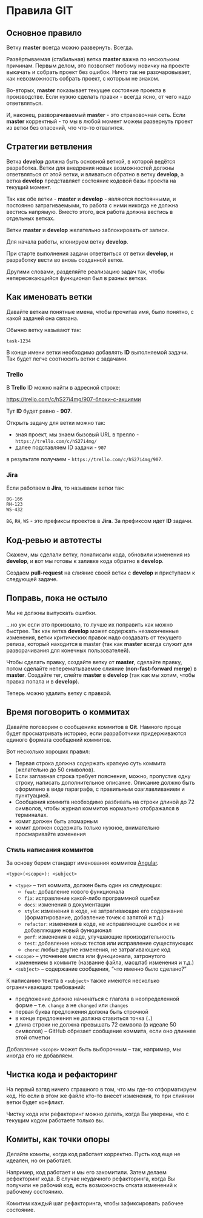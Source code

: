 Правила GIT
===

## Основное правило

Ветку __master__ всегда можно развернуть. Всегда.

Развёртываемая (стабильная) ветка __master__ важна по нескольким причинам. 
Первым делом, это позволяет любому новичку на проекте выкачать и собрать проект без ошибок. 
Ничто так не разочаровывает, как невозможность собрать проект, с которым не знаком.

Во-вторых, __master__ показывает текущее состояние проекта в производстве. 
Если нужно сделать правки - всегда ясно, от чего надо ответвляться.

И, наконец, разворачиваемый __master__ - это страховочная сеть. 
Если __master__ корректный - то мы в любой момент можем развернуть проект 
из ветки без опасений, что что-то отвалится.

## Стратегии ветвления

Ветка __develop__ должна быть основной веткой, в которой ведётся разработка. 
Ветки для внедрения новых возможностей должны ответвляться от этой ветки, 
и вливаться обратно в ветку __develop__, 
а ветка __develop__ представляет состояние кодовой базы проекта на текущий момент.

Так как обе ветки - __master__ и __develop__ - являются постоянными, 
и постоянно затрагиваемыми, то работа с ними никогда не должна вестись напрямую. 
Вместо этого, вся работа должна вестись в отдельных ветках.

Ветки __master__ и __develop__ желательно заблокировать от записи.

Для начала работы, клонируем ветку __develop__.

При старте выполнения задачи ответвиться от ветки __develop__, 
и разработку вести во вновь созданной ветке.

Другими словами, разделяйте реализацию задач так, 
чтобы непересекающийся функционал был в разных ветках.

## Как именовать ветки

Давайте веткам понятные имена, чтобы прочитав имя, 
было понятно, с какой задачей она связана.

Обычно ветку называют так: 

```
task-1234
```

В конце имени ветки необходимо добавлять **ID** выполняемой задачи.
Так будет легче соотносить ветки с задачами.

### Trello

В **Trello** ID можно найти в адресной строке:

https://trello.com/c/hS27i4mg/907-блоки-с-акциями

Тут **ID** будет равно - **907**.

Открыть задачу для ветки можно так:

* зная проект, мы знаем бызовый URL в трелло - `https://trello.com/c/hS27i4mg/`
* далее подставляем ID задачи - `907`

в результате получаем - `https://trello.com/c/hS27i4mg/907`.

### Jira

Если работаем в **Jira**, то называем ветки так:

```
BG-166
RH-123
WS-432
```

`BG`, `RH`, `WS` - это префиксы проектов в **Jira**.
За префиксом идет **ID** задачи.

## Код-ревью и автотесты

Скажем, мы сделали ветку, понаписали кода, обновили изменения из __develop__, 
и вот мы готовы к заливке кода обратно в __develop__.

Создаем __pull-request__ на слияние своей ветки с __develop__ и приступаем к следующей задаче.

## Поправь, пока не остыло

Мы не должны выпускать ошибки.

…но уж если это произошло, то лучше их поправить как можно быстрее. 
Так как ветка __develop__ может содержать незаконченные изменения, 
ветки критических правок надо создавать от текущего релиза, 
который находится в master (так как __master__ всегда служит 
для разворачивания для конечных пользователей).

Чтобы сделать правку, создайте ветку от __master__, сделайте правку, 
потом сделайте неперематываемое слияние (__non-fast-forward merge__) в __master__. 
Создайте тег, слейте __master__ в __develop__ (так как мы хотим, 
чтобы правка попала и в __develop__). 

Теперь можно удалить ветку с правкой.

## Время поговорить о коммитах

Давайте поговорим о сообщениях коммитов в __Git__. 
Намного проще будет просматривать историю, 
если разработчики придерживаются единого формата сообщений коммитов. 

Вот несколько хороших правил:

* Первая строка должна содержать краткую суть коммита 
(желательно до 50 символов).
* Если заглавная строка требует пояснения, можно, пропустив одну строку, 
написать дополнительное описание. 
Описание должно быть оформлено в виде параграфа, с правильным озаглавливанием и пунктуацией.
* Сообщения коммита необходимо разбивать на строки длиной до 72 символов, 
чтобы журнал коммитов нормально отображался в терминалах.
* комит должен быть атомарным
* комит должен содержать только нужное, внимательно просмаривайте изменения

### Стиль написания коммитов

За основу берем стандарт именования коммитов [Angular](https://github.com/angular/angular.js/blob/master/DEVELOPERS.md#-git-commit-guidelines).

	<type>(<scope>): <subject>

* `<type>` – тип коммита, должен быть один из следующих:
  * `feat`: добавление нового функционала
  * `fix`: исправление какой-либо программной ошибки
  * `docs`: изменения в документации
  * `style`: изменения в коде, не затрагивающие его содержание (форматирование, добавление точек с запятой и т.д.)
  * `refactor`: изменения в коде, не исправляющие ошибок и не добавляющие новый функционал
  * `perf`: изменения в коде, улучшающие произодительность
  * `test`: добавление новых тестов или исправление существующих
  * `chore`: любые другие изменения, не затрагивающие код
* `<scope>` – уточнение места или функционала, затронутого изменением в коммите (название файла, масштаб изменения и т.д.)
* `<subject>` – содержание сообщения, “что именно было сделано?”

К написанию текста в `<subject>` также имеются несколько ограничивающих требований:

* предложение должно начинаться с глагола в неопределенной форме – т.е. `change` а не `changed` или `changes`
* первая буква предложения должна быть строчной
* в конце предложения не должна ставиться точка (`.`)
* длина строки не должна превышать 72 символа (в идеале 50 символов) – GitHub обрезает сообщение коммита, если оно длиннее этой отметки

Добавление `<scope>` может быть выборочным – так, например, мы иногда его не добавляем.

## Чистка кода и рефакторинг

На первый взгяд ничего страшного в том, что мы где-то отформатируем код.
Но если в этом же файле кто-то внесет изменения, 
то при слиянии ветки будет конфликт.

Чистку кода или рефакторинг можно делать, когда Вы уверены, 
что с текущим кодом работаете только вы.

## Комиты, как точки опоры

Делайте комиты, когда код работает корректно.
Пусть код еще не идеален, но он работает.

Например, код работает и мы его закомитили.
Затем делаем рефокторинг кода.
В случае неудачного рефакторинга, когда Вы получили не рабочий код, 
есть возможность отката изменений к рабочему состоянию.

Комитим каждый шаг рефакторинга, чтобы зафиксировать рабочее состояние.
